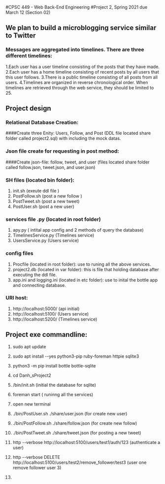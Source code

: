 #CPSC 449 - Web Back-End Engineering
#Project 2, Spring 2021 due March 12 (Section 02)


## We plan to build a microblogging service similar to Twitter
### Messages are aggregated into timelines. There are three different timelines:
1.Each user has a user timeline consisting of the posts that they have made.
2.Each user has a home timeline consisting of recent posts by all users that this user follows.
3.There is a public timeline consisting of all posts from all users.
4.Timelines are organized in reverse chronological order. When timelines are retrieved through the web service, they should be limited to 25.

## Project design 

### Relational Database Creation:

####Create three Enity: Users, Follow, and Post (DDL file located share folder called project2.sql) with including the mock datas. 

### Json file create for requesting in post method: 

####Create json-file: follow, tweet, and user (files located share folder called follow.json, tweet.json, and user.json)

### SH files (located bin folder): 

1. init.sh (exeute ddl file )
2. PostFollow.sh (post a new follow )
3. PostTweet.sh (post a new tweet)
4. PostUser.sh (post a new user) 


### services file .py (located in root folder)

1. apy.py ( intital app config and 2 methods of query the database)
2. TimelinesService.py (Timelines service) 
3. UsersService.py (Users service)

### config files
1. Procfile (located in root folder): use to runing all the above services.
2. project2.db (located in var folder): this is file that holding database after executing the ddl file. 
3. app.ini and logging.ini (located in etc folder): use to inital the bottle app and connecting database. 
### URI host:
1.  http://localhost:5000/ (api initial)
2.  http://localhost:5100/ (Users service)
3.  http://localhost:5200/ (Timelines service)
## Project exe commandline:

1. sudo apt update

2. sudo apt install --yes python3-pip ruby-foreman httpie sqlite3

3. python3 -m pip install bottle bottle-sqlite

4. cd Danh_sProject2

5. /bin/init.sh (initial the database for sqlite)

6. foreman start ( runinng all the services)

7. open new terminal

8. ./bin/PostUser.sh ./share/user.json  (for create new user)

9. ./bin/PostFollow.sh   ./share/follow.json (for create new follow)

10. ./bin/PostTweet.sh ./share/tweet.json (for posting a new tweet) 

11. http --verbose http://localhost:5100/users/test1/auth/123 (authenticate a user)

12. http --verbose DELETE http://localhost:5100/users/test2/remove_follower/test3
 (user one remove follower user 3)
13. 
